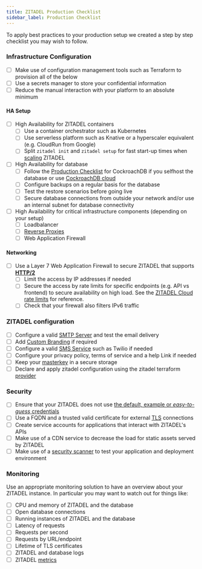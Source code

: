 ```yaml
---
title: ZITADEL Production Checklist
sidebar_label: Production Checklist
---
```



To apply best practices to your production setup we created a step by step checklist you may wish to follow.

### Infrastructure Configuration

- [ ] Make use of configuration management tools such as Terraform to provision all of the below
- [ ] Use a secrets manager to store your confidential information
- [ ] Reduce the manual interaction with your platform to an absolute minimum

#### HA Setup

- [ ] High Availability for ZITADEL containers
  - [ ] Use a container orchestrator such as Kubernetes
  - [ ] Use serverless platform such as Knative or a hyperscaler equivalent (e.g. CloudRun from Google)
  - [ ] Split `zitadel init` and `zitadel setup` for fast start-up times when [scaling](/docs/self-hosting/manage/updating_scaling) ZITADEL
- [ ] High Availability for database
  - [ ] Follow the [Production Checklist](https://www.cockroachlabs.com/docs/stable/recommended-production-settings.html) for CockroachDB if you selfhost the database or use [CockroachDB cloud](https://www.cockroachlabs.com/docs/cockroachcloud/create-an-account.html)
  - [ ] Configure backups on a regular basis for the database
  - [ ] Test the restore scenarios before going live
  - [ ] Secure database connections from outside your network and/or use an internal subnet for database connectivity
- [ ] High Availability for critical infrastructure components (depending on your setup)
  - [ ] Loadbalancer
  - [ ] [Reverse Proxies](/docs/self-hosting/manage/reverseproxy/reverse_proxy)
  - [ ] Web Application Firewall

#### Networking

- [ ] Use a Layer 7 Web Application Firewall to secure ZITADEL that supports **[HTTP/2](/docs/self-hosting/manage/http2)**
  - [ ] Limit the access by IP addresses if needed
  - [ ] Secure the access by rate limits for specific endpoints (e.g. API vs frontend) to secure availability on high load. See the [ZITADEL Cloud rate limits](/docs/legal/policies/rate-limit-policy) for reference.
  - [ ] Check that your firewall also filters IPv6 traffic

### ZITADEL configuration

- [ ] Configure a valid [SMTP Server](/docs/guides/manage/console/default-settings#smtp) and test the email delivery
- [ ] Add [Custom Branding](/docs/guides/manage/customize/branding) if required
- [ ] Configure a valid [SMS Service](/docs/guides/manage/console/default-settings#sms) such as Twilio if needed
- [ ] Configure your privacy policy, terms of service and a help Link if needed
- [ ] Keep your [masterkey](/docs/self-hosting/manage/configure) in a secure storage
- [ ] Declare and apply zitadel configuration using the zitadel terraform [provider](https://github.com/zitadel/terraform-provider-zitadel) 

### Security

- [ ] Ensure that your ZITADEL does not use [the default, example or _easy-to-guess_ credentials](/docs/self-hosting/manage/database#zitadel-credentials)
- [ ] Use a FQDN and a trusted valid certificate for external [TLS](/docs/self-hosting/manage/tls_modes#http2) connections
- [ ] Create service accounts for applications that interact with ZITADEL's APIs
- [ ] Make use of a CDN service to decrease the load for static assets served by ZITADEL
- [ ] Make use of a [security scanner](https://owasp.org/www-community/Vulnerability_Scanning_Tools) to test your application and deployment environment

### Monitoring

Use an appropriate monitoring solution to have an overview about your ZITADEL instance. In particular you may want to watch out for things like:

- [ ] CPU and memory of ZITADEL and the database
- [ ] Open database connections
- [ ] Running instances of ZITADEL and the database
- [ ] Latency of requests
- [ ] Requests per second
- [ ] Requests by URL/endpoint
- [ ] Lifetime of TLS certificates
- [ ] ZITADEL and database logs
- [ ] ZITADEL [metrics](/docs/apis/observability/metrics)
